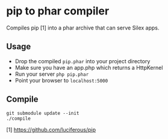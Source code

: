 # pip to phar compiler

Compiles pip [1] into a phar archive that can serve Silex apps.

## Usage

* Drop the compiled `pip.phar` into your project directory
* Make sure you have an app.php which returns a HttpKernel
* Run your server `php pip.phar`
* Point your browser to `localhost:5000`

## Compile

    git submodule update --init
    ./compile

[1] https://github.com/luciferous/pip

